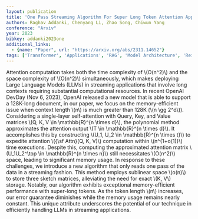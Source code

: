 ```yaml
---
layout: publication
title: 'One Pass Streaming Algorithm For Super Long Token Attention Approximation In Sublinear Space'
authors: Raghav Addanki, Chenyang Li, Zhao Song, Chiwun Yang
conference: "Arxiv"
year: 2023
bibkey: addanki2023one
additional_links:
  - {name: "Paper", url: "https://arxiv.org/abs/2311.14652"}
tags: ['Transformer', 'Applications', 'RAG', 'Model Architecture', 'Reinforcement Learning', 'Attention Mechanism']
---
```

Attention computation takes both the time complexity of \\(O(n^2)\\) and the
space complexity of \\(O(n^2)\\) simultaneously, which makes deploying Large
Language Models (LLMs) in streaming applications that involve long contexts
requiring substantial computational resources. In recent OpenAI DevDay (Nov 6,
2023), OpenAI released a new model that is able to support a 128K-long
document, in our paper, we focus on the memory-efficient issue when context
length \\(n\\) is much greater than 128K (\\(n \gg 2^d\\)). Considering a single-layer
self-attention with Query, Key, and Value matrices \\(Q, K, V \in \mathbb\{R\}^\{n
\times d\}\\), the polynomial method approximates the attention output \\(T \in
\mathbb\{R\}^\{n \times d\}\\). It accomplishes this by constructing \\(U_1, U_2 \in
\mathbb\{R\}^\{n \times t\}\\) to expedite attention \\(\{\sf Attn\}(Q, K, V)\\)
computation within \\(n^\{1+o(1)\}\\) time executions. Despite this, computing the
approximated attention matrix \\(U_1U_2^\top \in \mathbb\{R\}^\{n \times n\}\\) still
necessitates \\(O(n^2)\\) space, leading to significant memory usage. In response
to these challenges, we introduce a new algorithm that only reads one pass of
the data in a streaming fashion. This method employs sublinear space \\(o(n)\\) to
store three sketch matrices, alleviating the need for exact \\(K, V\\) storage.
Notably, our algorithm exhibits exceptional memory-efficient performance with
super-long tokens. As the token length \\(n\\) increases, our error guarantee
diminishes while the memory usage remains nearly constant. This unique
attribute underscores the potential of our technique in efficiently handling
LLMs in streaming applications.
